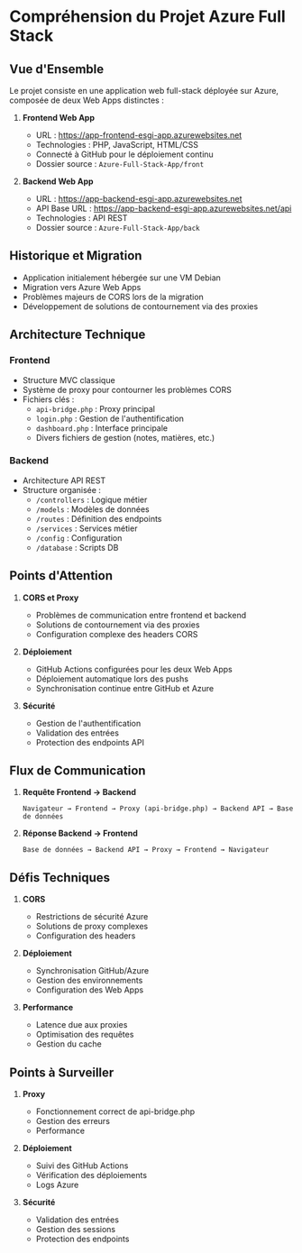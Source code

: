# Compréhension du Projet Azure Full Stack

## Vue d'Ensemble

Le projet consiste en une application web full-stack déployée sur Azure, composée de deux Web Apps distinctes :

1. **Frontend Web App**

      - URL : https://app-frontend-esgi-app.azurewebsites.net
      - Technologies : PHP, JavaScript, HTML/CSS
      - Connecté à GitHub pour le déploiement continu
      - Dossier source : `Azure-Full-Stack-App/front`

2. **Backend Web App**
      - URL : https://app-backend-esgi-app.azurewebsites.net
      - API Base URL : https://app-backend-esgi-app.azurewebsites.net/api
      - Technologies : API REST
      - Dossier source : `Azure-Full-Stack-App/back`

## Historique et Migration

- Application initialement hébergée sur une VM Debian
- Migration vers Azure Web Apps
- Problèmes majeurs de CORS lors de la migration
- Développement de solutions de contournement via des proxies

## Architecture Technique

### Frontend

- Structure MVC classique
- Système de proxy pour contourner les problèmes CORS
- Fichiers clés :
     - `api-bridge.php` : Proxy principal
     - `login.php` : Gestion de l'authentification
     - `dashboard.php` : Interface principale
     - Divers fichiers de gestion (notes, matières, etc.)

### Backend

- Architecture API REST
- Structure organisée :
     - `/controllers` : Logique métier
     - `/models` : Modèles de données
     - `/routes` : Définition des endpoints
     - `/services` : Services métier
     - `/config` : Configuration
     - `/database` : Scripts DB

## Points d'Attention

1. **CORS et Proxy**

      - Problèmes de communication entre frontend et backend
      - Solutions de contournement via des proxies
      - Configuration complexe des headers CORS

2. **Déploiement**

      - GitHub Actions configurées pour les deux Web Apps
      - Déploiement automatique lors des pushs
      - Synchronisation continue entre GitHub et Azure

3. **Sécurité**
      - Gestion de l'authentification
      - Validation des entrées
      - Protection des endpoints API

## Flux de Communication

1. **Requête Frontend → Backend**

      ```
      Navigateur → Frontend → Proxy (api-bridge.php) → Backend API → Base de données
      ```

2. **Réponse Backend → Frontend**
      ```
      Base de données → Backend API → Proxy → Frontend → Navigateur
      ```

## Défis Techniques

1. **CORS**

      - Restrictions de sécurité Azure
      - Solutions de proxy complexes
      - Configuration des headers

2. **Déploiement**

      - Synchronisation GitHub/Azure
      - Gestion des environnements
      - Configuration des Web Apps

3. **Performance**
      - Latence due aux proxies
      - Optimisation des requêtes
      - Gestion du cache

## Points à Surveiller

1. **Proxy**

      - Fonctionnement correct de api-bridge.php
      - Gestion des erreurs
      - Performance

2. **Déploiement**

      - Suivi des GitHub Actions
      - Vérification des déploiements
      - Logs Azure

3. **Sécurité**
      - Validation des entrées
      - Gestion des sessions
      - Protection des endpoints
